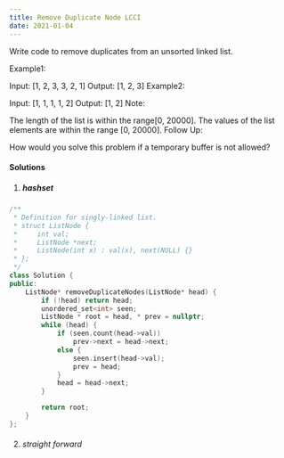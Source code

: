 ```yaml
---
title: Remove Duplicate Node LCCI
date: 2021-01-04
---
```

Write code to remove duplicates from an unsorted linked list.

Example1:

 Input: [1, 2, 3, 3, 2, 1]
 Output: [1, 2, 3]
Example2:

 Input: [1, 1, 1, 1, 2]
 Output: [1, 2]
Note:

The length of the list is within the range[0, 20000].
The values of the list elements are within the range [0, 20000].
Follow Up:

How would you solve this problem if a temporary buffer is not allowed?

#### Solutions

1. ##### hashset

```cpp
/**
 * Definition for singly-linked list.
 * struct ListNode {
 *     int val;
 *     ListNode *next;
 *     ListNode(int x) : val(x), next(NULL) {}
 * };
 */
class Solution {
public:
    ListNode* removeDuplicateNodes(ListNode* head) {
        if (!head) return head;
        unordered_set<int> seen;
        ListNode * root = head, * prev = nullptr;
        while (head) {
            if (seen.count(head->val))
                prev->next = head->next;
            else {
                seen.insert(head->val);
                prev = head;
            }
            head = head->next;
        }

        return root;
    }
};
```


2. ###### straight forward

```cpp

```